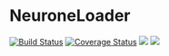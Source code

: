 # NeuroneLoader
[![Build Status](https://travis-ci.org/heilerich/neurone_loader.svg?branch=master)](https://travis-ci.org/heilerich/neurone_loader)
[![Coverage Status](https://coveralls.io/repos/github/heilerich/neurone_loader/badge.svg)](https://coveralls.io/github/heilerich/neurone_loader)
![](https://img.shields.io/github/license/heilerich/neurone_loader.svg)
![](https://img.shields.io/readthedocs/neurone-loader.svg)


